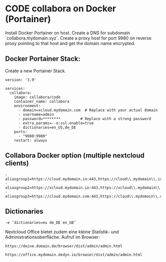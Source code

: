 # CODE collabora on Docker (Portainer)

Install Docker Portainer on host. Create a DNS for subdomain \`collabora.mydomain.xyz\`. Create a proxy host for port 9980 on reverse proxy pointing to that host and get the domain name encrypted.

## Docker Portainer Stack:

Create a new Portainer Stack.

```
version: '3.9'

services:
  collabora:
    image: collabora/code
    container_name: collabora
    environment:
      - domain=xcloud.mydomain.com  # Replace with your actual domain
      - username=admin
      - password=********         # Replace with a strong password
      - extra_params=--o:ssl.enable=true
      - dictionaries=en_US,de_DE
    ports:
      - "9980:9980"
    restart: always
```

   

## Collabora Docker option (multiple nextcloud clients)

```
- aliasgroup1=https://cloud.mydomain.io:443,https://cloud\\.mydomain\\.io:443
- aliasgroup2=https://xcloud.mydomain.io:443,https://xcloud\\.mydomain\\.io:443
- aliasgroup3=https://cloud.mydomain.com:443,https://cloud\\.mydomain\\.com:443
```

## Dictionaries

```
-e ‘dictionaries=eu de_DE en_GB’
```

Nextcloud Office bietet zudem eine kleine Statistik- und  Administrationsoberfläche. Aufruf im  Browser:

```
https://deine.domain.de/browser/dist/admin/admin.html
```

```
https://office.mydomain.dedyn.io/browser/dist/admin/admin.html
```
